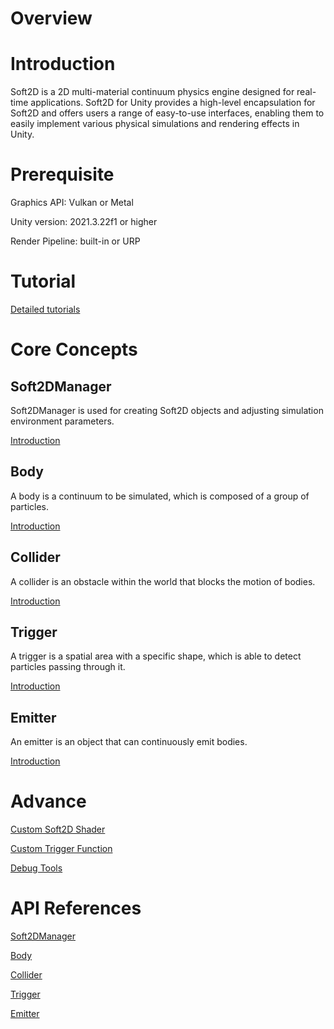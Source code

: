 # Overview

# Introduction

Soft2D is a 2D multi-material continuum physics engine designed for real-time applications. Soft2D for Unity provides a high-level encapsulation for Soft2D and offers users a range of easy-to-use interfaces, enabling them to easily implement various physical simulations and rendering effects in Unity.

# Prerequisite

Graphics API: Vulkan or Metal

Unity version: 2021.3.22f1 or higher

Render Pipeline: built-in or URP

# Tutorial

[Detailed tutorials](Tutorials/Tutorial.md)

# Core Concepts

## Soft2DManager

Soft2DManager is used for creating Soft2D objects and adjusting simulation environment parameters.

[Introduction](BasicComponents/Soft2DManager.md)

## Body

A body is a continuum to be simulated, which is composed of a group of particles.

[Introduction](BasicComponents/Body.md)

## Collider

A collider is an obstacle within the world that blocks the motion of bodies.

[Introduction](BasicComponents/Collider.md)

## Trigger

A trigger is a spatial area with a specific shape, which is able to detect particles passing through it.

[Introduction](BasicComponents/Trigger.md)

## Emitter

An emitter is an object that can continuously emit bodies.

[Introduction](BasicComponents/Emitter.md)

# Advance

[Custom Soft2D Shader](Advance/CustomShader.md)

[Custom Trigger Function](Advance/CustomTrigger.md)

[Debug Tools](Advance/DebugTools.md)

# API References

[Soft2DManager]()

[Body]()

[Collider]()

[Trigger]()

[Emitter]()